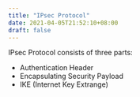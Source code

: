 ```yaml
---
title: "IPsec Protocol"
date: 2021-04-05T21:52:10+08:00
draft: false
---
```


IPsec Protocol consists of three parts:

- Authentication Header
- Encapsulating Security Payload
- IKE (Internet Key Extrange)

